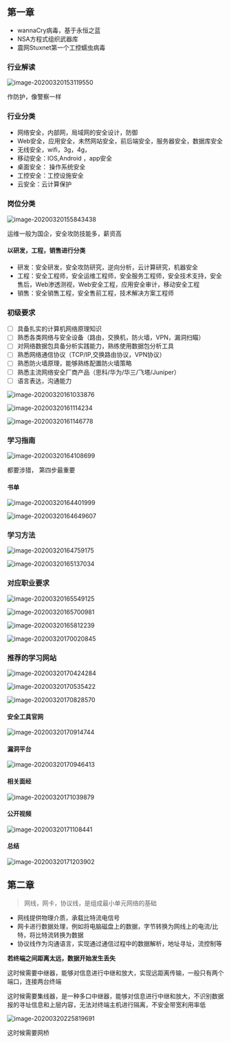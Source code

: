 ## 第一章

-   wannaCry病毒，基于永恒之蓝
-   NSA方程式组织武器库
-   震网Stuxnet第一个工控蠕虫病毒

### 行业解读

![image-20200320153119550](C:\Users\DELL\AppData\Roaming\Typora\typora-user-images\image-20200320153119550.png)

作防护，像警察一样



### 行业分类

-   网络安全，内部网，局域网的安全设计，防御
-   Web安全，应用安全，未然网站安全，前后端安全，服务器安全，数据库安全
-   无线安全，wifi，3g，4g，
-   移动安全：IOS,Android ，app安全
-   桌面安全： 操作系统安全
-   工控安全：工控设施安全
-   云安全：云计算保护

### 岗位分类

![image-20200320155843438](C:\Users\DELL\AppData\Roaming\Typora\typora-user-images\image-20200320155843438.png)

运维一般为国企，安全攻防技能多，薪资高

#### 以研发，工程，销售进行分类

-   研发：安全研发，安全攻防研究，逆向分析，云计算研究，机器安全
-   工程：安全工程师，安全运维工程师，安全服务工程师，安全技术支持，安全售后，Web渗透测视，Web安全工程，应用安全审计，移动安全工程
-   销售：安全销售工程，安全售前工程，技术解决方案工程师



### 初级要求

-   [ ] 具备扎实的计算机网络原理知识
-   [ ] 熟悉各类网络与安全设备（路由，交换机，防火墙，VPN，漏洞扫瞄）
-   [ ] 对网络数据包具备分析实践能力，熟练使用数据包分析工具
-   [ ] 熟悉网络通信协议（TCP/IP,交换路由协议，VPN协议）
-   [ ] 熟悉防火墙原理，能够熟练配置防火墙策略
-   [ ] 熟悉主流网络安全厂商产品（思科/华为/华三/飞塔/Juniper）
-   [ ] 语言表达，沟通能力

![image-20200320161033876](C:\Users\DELL\AppData\Roaming\Typora\typora-user-images\image-20200320161033876.png)

![image-20200320161114234](C:\Users\DELL\AppData\Roaming\Typora\typora-user-images\image-20200320161114234.png)

![image-20200320161146778](C:\Users\DELL\AppData\Roaming\Typora\typora-user-images\image-20200320161146778.png)

### 学习指南

![image-20200320164108699](C:\Users\DELL\AppData\Roaming\Typora\typora-user-images\image-20200320164108699.png)

都要涉猎，  第四步最重要



#### 书单

![image-20200320164401999](C:\Users\DELL\AppData\Roaming\Typora\typora-user-images\image-20200320164401999.png)

![image-20200320164649607](C:\Users\DELL\AppData\Roaming\Typora\typora-user-images\image-20200320164649607.png)



### 学习方法

![image-20200320164759175](C:\Users\DELL\AppData\Roaming\Typora\typora-user-images\image-20200320164759175.png)

![image-20200320165137034](C:\Users\DELL\AppData\Roaming\Typora\typora-user-images\image-20200320165137034.png)



### 对应职业要求

![image-20200320165549125](C:\Users\DELL\AppData\Roaming\Typora\typora-user-images\image-20200320165549125.png)

![image-20200320165700981](C:\Users\DELL\AppData\Roaming\Typora\typora-user-images\image-20200320165700981.png)

![image-20200320165812239](C:\Users\DELL\AppData\Roaming\Typora\typora-user-images\image-20200320165812239.png)

![image-20200320170020845](C:\Users\DELL\AppData\Roaming\Typora\typora-user-images\image-20200320170020845.png)



### 推荐的学习网站

![image-20200320170424284](C:\Users\DELL\AppData\Roaming\Typora\typora-user-images\image-20200320170424284.png)

![image-20200320170535422](C:\Users\DELL\AppData\Roaming\Typora\typora-user-images\image-20200320170535422.png)

![image-20200320170828570](C:\Users\DELL\AppData\Roaming\Typora\typora-user-images\image-20200320170828570.png)



#### 安全工具官网

![image-20200320170914744](C:\Users\DELL\AppData\Roaming\Typora\typora-user-images\image-20200320170914744.png)



#### 漏洞平台

![image-20200320170946413](C:\Users\DELL\AppData\Roaming\Typora\typora-user-images\image-20200320170946413.png)

#### 相关面经

![image-20200320171039879](C:\Users\DELL\AppData\Roaming\Typora\typora-user-images\image-20200320171039879.png)



#### 公开视频

![image-20200320171108441](C:\Users\DELL\AppData\Roaming\Typora\typora-user-images\image-20200320171108441.png)

#### 总结

![image-20200320171203902](C:\Users\DELL\AppData\Roaming\Typora\typora-user-images\image-20200320171203902.png)





## 第二章

>   网线，网卡，协议线，是组成最小单元网络的基础

-   网线提供物理介质，承载比特流电信号
-   网卡进行数据处理，例如将电脑磁盘上的数据，字节转换为网线上的电流/比特，将比特流转换为数据
-   协议线作为沟通语言，实现通过通信过程中的数据解析，地址寻址，流控制等

**若终端之间距离太远，数据开始发生丢失**

这时候需要中继器，能够对信息进行中继和放大，实现远距离传输，一般只有两个端口，连接两台终端

这时候需要集线器，是一种多口中继器，能够对信息进行中继和放大，不识别数据报的寻址信息和上层内容，无法对终端主机进行隔离，不安全带宽利用率低

![image-20200320225819691](C:\Users\DELL\AppData\Roaming\Typora\typora-user-images\image-20200320225819691.png)



这时候需要网桥
